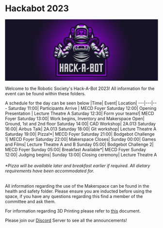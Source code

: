 # Hackabot 2023

![robosoc banner](.banner.png "")

Welcome to the Robotic Society's Hack-A-Bot 2023!
All information for the event can be found within these folders.

A schedule for the day can be seen below
|Time| Event| Location|
---|---|---
Saturday 11:00| Participants Arrive | MECD Foyer
Saturday 12:00| Opening Presentation | Lecture Theatre A
Saturday 12:30| Form your teams!| MECD Foyer
Saturday 13:00| Work begins, Inventory and Makerspace Open| Ground, 1st and 2nd floor
Saturday 14:00| CAD Workshop| 2A.013
Saturday 16:00| Airbus Talk| 2A.013
Saturday 18:00| Git workshop| Lecture Theatre A
Saturday 19:00| Pizza!\*| MECD Foyer
Saturday 21:00| Bodgebot Challenge 1| MECD Foyer
Saturday 22:00| Makerspace Closes|
Sunday 00:00| Games and Films| Lecture Theatre A and B
Sunday 05:00| Bodgebot Challenge 2| MECD Foyer
Sunday 05:00| Breakfast Available\*| MECD Foyer
Sunday 12:00| Judging begins|
Sunday 13:00| Closing ceremony| Lecture Theatre A

###### *Pizza will be available later and breakfast earlier if required. All dietary requirements have been accommodated for.

All information regarding the use of the Makerspace can be found in the health and safety folder. Please ensure you are inducted before using the space, if you have any questions regarding this find a member of the committee and ask them.

For information regarding 3D Printing please refer to [this](health_and_safety/3D_Printing_Rules.pdf) document.

Please join our [Discord] Server to see all the announcements!


[Discord]: <www.discord.com/invite/XBeRk9QXXj>
